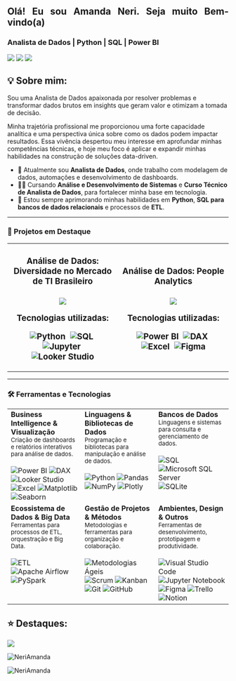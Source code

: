 
<h2 align="justify"> Olá! Eu sou Amanda Neri. Seja muito Bem-vindo(a)</h2>

### Analista de Dados | Python | SQL | Power BI

<a href="mailto:mandaneri@gmail.com" title="E-mail: mandaneri@gmail.com"><img src="https://img.shields.io/badge/Gmail-D14836?style=for-the-badge&logo=gmail&logoColor=white"></a>
<a href="https://www.linkedin.com/in/amanda-neri/"><img src="https://img.shields.io/badge/LinkedIn-0077B5?style=for-the-badge&logo=linkedin&logoColor=white"></a>
<a href="https://mandaneri.wixsite.com/data-analyst"><img src="https://img.shields.io/badge/Portfólio-%234CAF50?style=for-the-badge&logo=google-chrome&logoColor=white"></a>

<h2 align="justify">💡 Sobre mim:</h2>

Sou uma Analista de Dados apaixonada por resolver problemas e transformar dados brutos em insights que geram valor e otimizam a tomada de decisão.

Minha trajetória profissional me proporcionou uma forte capacidade analítica e uma perspectiva única sobre como os dados podem impactar resultados. Essa vivência despertou meu interesse em aprofundar minhas competências técnicas, e hoje meu foco é aplicar e expandir minhas habilidades na construção de soluções data-driven.

- 🔭 Atualmente sou **Analista de Dados**, onde trabalho com modelagem de dados, automações e desenvolvimento de dashboards.
- 👩‍🎓 Cursando **Análise e Desenvolvimento de Sistemas** e **Curso Técnico de Analista de Dados**, para fortalecer minha base em tecnologia.
- 🌱 Estou sempre aprimorando minhas habilidades em **Python**, **SQL para bancos de dados relacionais** e processos de **ETL**.

---

### 🚀 Projetos em Destaque

<table>
<tr>
<td width="50%">
<h3 align="center">Análise de Dados: Diversidade no Mercado de TI Brasileiro<h3>
<div align="center">
<p>
<a href="https://github.com/NeriAmanda/Analise_Dados_PrograMaria" target="_blank">
<img src="https://img.shields.io/badge/VER%20PROJETO-FFF?style=for-the-badge&logo=github&logoColor=black">
</a>
</p>
<p><strong>Tecnologias utilizadas:</strong></p>
<div>
    <img src="https://img.shields.io/badge/Python-3776AB?style=for-the-badge&logo=python&logoColor=white" alt="Python">&nbsp;
    <img src="https://img.shields.io/badge/SQL-025E8C?style=for-the-badge&logo=postgresql&logoColor=white" alt="SQL">&nbsp;
    <img src="https://img.shields.io/badge/Jupyter-F37626?style=for-the-badge&logo=jupyter&logoColor=white" alt="Jupyter">&nbsp;
    <img src="https://img.shields.io/badge/Looker%20Studio-4285F4?style=for-the-badge&logo=looker&logoColor=white" alt="Looker Studio">
</div>
</div>
</td>
<td width-="50%">
<h3 align="center">Análise de Dados: People Analytics<h3>
<div align="center">
<p>
<a href="https://github.com/NeriAmanda/Relatorio-People-Analytics-Dashboard" target="_blank">
<img src="https://img.shields.io/badge/VER%20PROJETO-FFF?style=for-the-badge&logo=github&logoColor=black">
</a>
</p>
<p><strong>Tecnologias utilizadas:</strong></p>
<div>
    <img src="https://img.shields.io/badge/Power%20BI-F2C811?style=for-the-badge&logo=powerbi&logoColor=black" alt="Power BI">&nbsp;
    <img src="https://img.shields.io/badge/DAX-E34F26?style=for-the-badge&logo=powerbi&logoColor=white" alt="DAX">&nbsp;
    <img src="https://img.shields.io/badge/Excel-217346?style=for-the-badge&logo=microsoftexcel&logoColor=white" alt="Excel">&nbsp;
    <img src="https://img.shields.io/badge/Figma-F24E1E?style=for-the-badge&logo=figma&logoColor=white" alt="Figma">
</div>
</div>
</td>
</tr>
</table>

---

### 🛠️ Ferramentas e Tecnologias

<table>
  <tr>
    <td valign="top" width="33%">
      <strong>Business Intelligence & Visualização</strong><br>
      <sub>Criação de dashboards e relatórios interativos para análise de dados.</sub><br><br>
      <img src="https://img.shields.io/badge/Power%20BI-F2C811?style=for-the-badge&logo=powerbi&logoColor=black" alt="Power BI">
      <img src="https://img.shields.io/badge/DAX-black?style=for-the-badge&logo=powerbi&logoColor=white" alt="DAX">
      <img src="https://img.shields.io/badge/Looker%20Studio-4285F4?style=for-the-badge&logo=looker&logoColor=white" alt="Looker Studio">
      <img src="https://img.shields.io/badge/Excel-217346?style=for-the-badge&logo=microsoftexcel&logoColor=white" alt="Excel">
      <img src="https://img.shields.io/badge/Matplotlib-3B79A9?style=for-the-badge&logo=matplotlib&logoColor=white" alt="Matplotlib">
      <img src="https://img.shields.io/badge/Seaborn-3B79A9?style=for-the-badge&logo=seaborn&logoColor=white" alt="Seaborn">
    </td>
    <td valign="top" width="33%">
      <strong>Linguagens & Bibliotecas de Dados</strong><br>
      <sub>Programação e bibliotecas para manipulação e análise de dados.</sub><br><br>
      <img src="https://img.shields.io/badge/Python-3776AB?style=for-the-badge&logo=python&logoColor=white" alt="Python">
      <img src="https://img.shields.io/badge/Pandas-150458?style=for-the-badge&logo=pandas&logoColor=white" alt="Pandas">
      <img src="https://img.shields.io/badge/NumPy-013243?style=for-the-badge&logo=numpy&logoColor=white" alt="NumPy">
      <img src="https://img.shields.io/badge/Plotly-3F4F75?style=for-the-badge&logo=plotly&logoColor=white" alt="Plotly">
    </td>
    <td valign="top" width="33%">
      <strong>Bancos de Dados</strong><br>
      <sub>Linguagens e sistemas para consulta e gerenciamento de dados.</sub><br><br>
      <img src="https://img.shields.io/badge/SQL-025E8C?style=for-the-badge&logo=postgresql&logoColor=white" alt="SQL">
      <img src="https://img.shields.io/badge/Microsoft%20SQL%20Server-CC2927?style=for-the-badge&logo=microsoftsqlserver&logoColor=white" alt="Microsoft SQL Server">
      <img src="https://img.shields.io/badge/SQLite-003B57?style=for-the-badge&logo=sqlite&logoColor=white" alt="SQLite">
    </td>
  </tr>
  <tr>
    <td valign="top" width="33%">
      <strong>Ecossistema de Dados & Big Data</strong><br>
      <sub>Ferramentas para processos de ETL, orquestração e Big Data.</sub><br><br>
      <img src="https://img.shields.io/badge/ETL-4479A1?style=for-the-badge&logo=ibm&logoColor=white" alt="ETL">
      <img src="https://img.shields.io/badge/Apache%20Airflow-017CEE?style=for-the-badge&logo=apacheairflow&logoColor=white" alt="Apache Airflow">
      <img src="https://img.shields.io/badge/PySpark-E25A1C?style=for-the-badge&logo=apachespark&logoColor=white" alt="PySpark">
    </td>
    <td valign="top" width="33%">
      <strong>Gestão de Projetos & Métodos</strong><br>
      <sub>Metodologias e ferramentas para organização e colaboração.</sub><br><br>
      <img src="https://img.shields.io/badge/Metodologias%20Ágeis-0078D4?style=for-the-badge&logo=azuredevops&logoColor=white" alt="Metodologias Ágeis">
      <img src="https://img.shields.io/badge/Scrum-0078D4?style=for-the-badge&logo=azuredevops&logoColor=white" alt="Scrum">
      <img src="https://img.shields.io/badge/Kanban-0052CC?style=for-the-badge&logo=trello&logoColor=white" alt="Kanban">
      <img src="https://img.shields.io/badge/Git-F05032?style=for-the-badge&logo=git&logoColor=white" alt="Git">
      <img src="https://img.shields.io/badge/GitHub-181717?style=for-the-badge&logo=github&logoColor=white" alt="GitHub">
    </td>
    <td valign="top" width="33%">
      <strong>Ambientes, Design & Outros</strong><br>
      <sub>Ferramentas de desenvolvimento, prototipagem e produtividade.</sub><br><br>
      <img src="https://img.shields.io/badge/VS%20Code-007ACC?style=for-the-badge&logo=visualstudiocode&logoColor=white" alt="Visual Studio Code">
      <img src="https://img.shields.io/badge/Jupyter-F37626?style=for-the-badge&logo=jupyter&logoColor=white" alt="Jupyter Notebook">
      <img src="https://img.shields.io/badge/Figma-F24E1E?style=for-the-badge&logo=figma&logoColor=white" alt="Figma">
      <img src="https://img.shields.io/badge/Trello-0052CC?style=for-the-badge&logo=trello&logoColor=white" alt="Trello">
      <img src="https://img.shields.io/badge/Notion-000000?style=for-the-badge&logo=notion&logoColor=white" alt="Notion">
    </td>
  </tr>
</table>


<h2 align="justify">⭐ Destaques:</h2>

<img src="https://github-readme-stats.vercel.app/api?username=NeriAmanda&show_icons=true&theme=radical&include_all_commits=true"><p>
<img align="center" src="https://github-readme-streak-stats.herokuapp.com/?user=NeriAmanda&theme=radical" alt="NeriAmanda" />
<p><img align="center" src="https://github-readme-stats.vercel.app/api/top-langs/?username=NeriAmanda&layout=compact&theme=radical" alt="NeriAmanda" /></p> 


